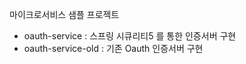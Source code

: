마이크로서비스 샘플 프로젝트   
- oauth-service : 스프링 시큐리티5 를 통한 인증서버 구현 
- oauth-service-old : 기존 Oauth 인증서버 구현 
